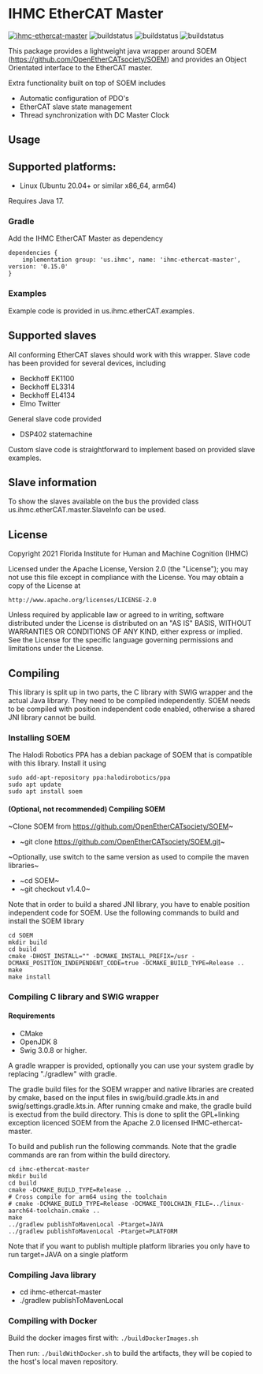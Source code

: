 # IHMC EtherCAT Master

[ ![ihmc-ethercat-master](https://maven-badges.herokuapp.com/maven-central/us.ihmc/ihmc-ethercat-master/badge.svg?style=plastic)](https://maven-badges.herokuapp.com/maven-central/us.ihmc/ihmcethercat-master)
![buildstatus](https://github.com/ihmcrobotics/ihmc-ethercat-master/actions/workflows/gradle-test.yml/badge.svg?branch=develop)
![buildstatus](https://github.com/ihmcrobotics/ihmc-ethercat-master/actions/workflows/gradle-test.yml/badge.svg?branch=main)
![buildstatus](https://github.com/ihmcrobotics/ihmc-ethercat-master/actions/workflows/gradle-test.yml/badge.svg?branch=0.15.0)


This package provides a lightweight java wrapper around SOEM (https://github.com/OpenEtherCATsociety/SOEM) and provides an Object Orientated interface to the EtherCAT master.

Extra functionality built on top of SOEM includes 

- Automatic configuration of PDO's
- EtherCAT slave state management
- Thread synchronization with DC Master Clock


## Usage

## Supported platforms:
- Linux (Ubuntu 20.04+ or similar x86_64, arm64)

Requires Java 17.

### Gradle

Add the IHMC EtherCAT Master as dependency
```
dependencies {
	implementation group: 'us.ihmc', name: 'ihmc-ethercat-master', version: '0.15.0'
}
```

### Examples

Example code is provided in us.ihmc.etherCAT.examples. 


## Supported slaves

All conforming EtherCAT slaves should work with this wrapper. Slave code has been provided for several devices, including

- Beckhoff EK1100
- Beckhoff EL3314
- Beckhoff EL4134
- Elmo Twitter 

General slave code provided 
- DSP402 statemachine

Custom slave code is straightforward to implement based on provided slave examples.


## Slave information
To show the slaves available on the bus the provided class us.ihmc.etherCAT.master.SlaveInfo can be used. 

## License

Copyright 2021 Florida Institute for Human and Machine Cognition (IHMC)

Licensed under the Apache License, Version 2.0 (the "License");
you may not use this file except in compliance with the License.
You may obtain a copy of the License at

    http://www.apache.org/licenses/LICENSE-2.0

Unless required by applicable law or agreed to in writing, software
distributed under the License is distributed on an "AS IS" BASIS,
WITHOUT WARRANTIES OR CONDITIONS OF ANY KIND, either express or implied.
See the License for the specific language governing permissions and
limitations under the License.



## Compiling

This library is split up in two parts, the C library with SWIG wrapper and the actual Java library. They need to be compiled independently. SOEM needs to be compiled with position independent code enabled, otherwise a shared JNI library cannot be build.

### Installing SOEM

The Halodi Robotics PPA has a debian package of SOEM that is compatible with this library. Install it using

```
sudo add-apt-repository ppa:halodirobotics/ppa
sudo apt update
sudo apt install soem
```

#### (Optional, not recommended) Compiling SOEM

~Clone SOEM from https://github.com/OpenEtherCATsociety/SOEM~
- ~git clone https://github.com/OpenEtherCATsociety/SOEM.git~

~Optionally, use switch to the same version as used to compile the maven libraries~
- ~cd SOEM~
- ~git checkout v1.4.0~

Note that in order to build a shared JNI library, you have to enable position independent code for SOEM. Use the following commands to build and install the SOEM library

```
cd SOEM
mkdir build
cd build
cmake -DHOST_INSTALL="" -DCMAKE_INSTALL_PREFIX=/usr -DCMAKE_POSITION_INDEPENDENT_CODE=true -DCMAKE_BUILD_TYPE=Release ..
make
make install
```

### Compiling C library and SWIG wrapper

#### Requirements
- CMake
- OpenJDK 8
- Swig 3.0.8 or higher.

A gradle wrapper is provided, optionally you can use your system gradle by replacing "./gradlew" with gradle.


The gradle build files for the SOEM wrapper and native libraries are created by cmake, based on the input files in swig/build.gradle.kts.in and swig/settings.gradle.kts.in. After running cmake and make, the gradle build is exectud from the build directory. This is done to split the GPL+linking exception licenced SOEM from the Apache 2.0 licensed IHMC-ethercat-master. 


To build and publish run the following commands. Note that the gradle commands are ran from within the build directory.

```
cd ihmc-ethercat-master
mkdir build
cd build
cmake -DCMAKE_BUILD_TYPE=Release ..
# Cross compile for arm64 using the toolchain
# cmake -DCMAKE_BUILD_TYPE=Release -DCMAKE_TOOLCHAIN_FILE=../linux-aarch64-toolchain.cmake ..
make
../gradlew publishToMavenLocal -Ptarget=JAVA
../gradlew publishToMavenLocal -Ptarget=PLATFORM
```

Note that if you want to publish multiple platform libraries you only have to run target=JAVA on a single platform


### Compiling Java library
- cd ihmc-ethercat-master
- ./gradlew publishToMavenLocal

### Compiling with Docker

Build the docker images first with: `./buildDockerImages.sh`

Then run: `./buildWithDocker.sh` to build the artifacts, they will be copied to the host's local maven repository.
